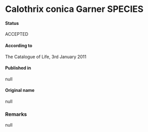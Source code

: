 # Calothrix conica Garner SPECIES

#### Status
ACCEPTED

#### According to
The Catalogue of Life, 3rd January 2011

#### Published in
null

#### Original name
null

### Remarks
null